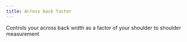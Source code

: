 ```yaml
---
title: Across back factor
---
```


Controls your across back width as a factor of your shoulder to shoulder measurement
